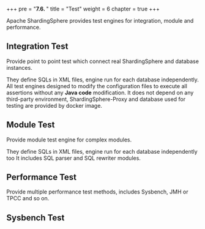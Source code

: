 +++
pre = "<b>7.6. </b>"
title = "Test"
weight = 6
chapter = true
+++

Apache ShardingSphere provides test engines for integration, module and performance.

## Integration Test

Provide point to point test which connect real ShardingSphere and database instances.

They define SQLs in XML files, engine run for each database independently.
All test engines designed to modify the configuration files to execute all assertions without any **Java code** modification.
It does not depend on any third-party environment, ShardingSphere-Proxy and database used for testing are provided by docker image.

## Module Test

Provide module test engine for complex modules.

They define SQLs in XML files, engine run for each database independently too
It includes SQL parser and SQL rewriter modules.

## Performance Test

Provide multiple performance test methods, includes Sysbench, JMH or TPCC and so on.

## Sysbench Test